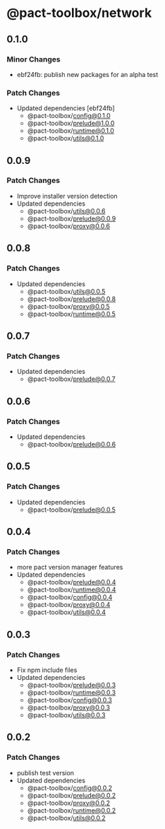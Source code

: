 # @pact-toolbox/network

## 0.1.0

### Minor Changes

- ebf24fb: publish new packages for an alpha test

### Patch Changes

- Updated dependencies [ebf24fb]
  - @pact-toolbox/config@0.1.0
  - @pact-toolbox/prelude@1.0.0
  - @pact-toolbox/runtime@0.1.0
  - @pact-toolbox/utils@0.1.0

## 0.0.9

### Patch Changes

- Improve installer version detection
- Updated dependencies
  - @pact-toolbox/utils@0.0.6
  - @pact-toolbox/prelude@0.0.9
  - @pact-toolbox/proxy@0.0.6

## 0.0.8

### Patch Changes

- Updated dependencies
  - @pact-toolbox/utils@0.0.5
  - @pact-toolbox/prelude@0.0.8
  - @pact-toolbox/proxy@0.0.5
  - @pact-toolbox/runtime@0.0.5

## 0.0.7

### Patch Changes

- Updated dependencies
  - @pact-toolbox/prelude@0.0.7

## 0.0.6

### Patch Changes

- Updated dependencies
  - @pact-toolbox/prelude@0.0.6

## 0.0.5

### Patch Changes

- Updated dependencies
  - @pact-toolbox/prelude@0.0.5

## 0.0.4

### Patch Changes

- more pact version manager features
- Updated dependencies
  - @pact-toolbox/prelude@0.0.4
  - @pact-toolbox/runtime@0.0.4
  - @pact-toolbox/config@0.0.4
  - @pact-toolbox/proxy@0.0.4
  - @pact-toolbox/utils@0.0.4

## 0.0.3

### Patch Changes

- Fix npm include files
- Updated dependencies
  - @pact-toolbox/prelude@0.0.3
  - @pact-toolbox/runtime@0.0.3
  - @pact-toolbox/config@0.0.3
  - @pact-toolbox/proxy@0.0.3
  - @pact-toolbox/utils@0.0.3

## 0.0.2

### Patch Changes

- publish test version
- Updated dependencies
  - @pact-toolbox/config@0.0.2
  - @pact-toolbox/prelude@0.0.2
  - @pact-toolbox/proxy@0.0.2
  - @pact-toolbox/runtime@0.0.2
  - @pact-toolbox/utils@0.0.2
